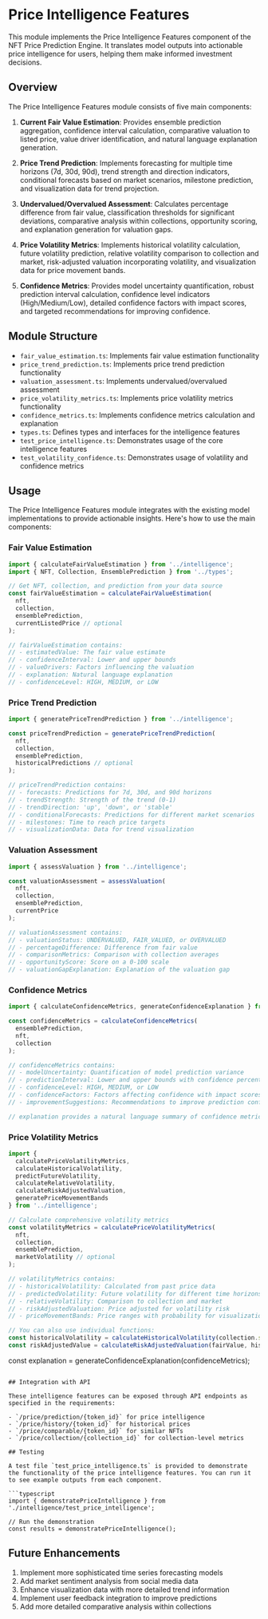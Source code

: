 # Price Intelligence Features

This module implements the Price Intelligence Features component of the NFT Price Prediction Engine. It translates model outputs into actionable price intelligence for users, helping them make informed investment decisions.

## Overview

The Price Intelligence Features module consists of five main components:

1. **Current Fair Value Estimation**: Provides ensemble prediction aggregation, confidence interval calculation, comparative valuation to listed price, value driver identification, and natural language explanation generation.

2. **Price Trend Prediction**: Implements forecasting for multiple time horizons (7d, 30d, 90d), trend strength and direction indicators, conditional forecasts based on market scenarios, milestone prediction, and visualization data for trend projection.

3. **Undervalued/Overvalued Assessment**: Calculates percentage difference from fair value, classification thresholds for significant deviations, comparative analysis within collections, opportunity scoring, and explanation generation for valuation gaps.

4. **Price Volatility Metrics**: Implements historical volatility calculation, future volatility prediction, relative volatility comparison to collection and market, risk-adjusted valuation incorporating volatility, and visualization data for price movement bands.

5. **Confidence Metrics**: Provides model uncertainty quantification, robust prediction interval calculation, confidence level indicators (High/Medium/Low), detailed confidence factors with impact scores, and targeted recommendations for improving confidence.

## Module Structure

- `fair_value_estimation.ts`: Implements fair value estimation functionality
- `price_trend_prediction.ts`: Implements price trend prediction functionality
- `valuation_assessment.ts`: Implements undervalued/overvalued assessment
- `price_volatility_metrics.ts`: Implements price volatility metrics functionality
- `confidence_metrics.ts`: Implements confidence metrics calculation and explanation
- `types.ts`: Defines types and interfaces for the intelligence features
- `test_price_intelligence.ts`: Demonstrates usage of the core intelligence features
- `test_volatility_confidence.ts`: Demonstrates usage of volatility and confidence metrics

## Usage

The Price Intelligence Features module integrates with the existing model implementations to provide actionable insights. Here's how to use the main components:

### Fair Value Estimation

```typescript
import { calculateFairValueEstimation } from '../intelligence';
import { NFT, Collection, EnsemblePrediction } from '../types';

// Get NFT, collection, and prediction from your data source
const fairValueEstimation = calculateFairValueEstimation(
  nft,
  collection,
  ensemblePrediction,
  currentListedPrice // optional
);

// fairValueEstimation contains:
// - estimatedValue: The fair value estimate
// - confidenceInterval: Lower and upper bounds
// - valueDrivers: Factors influencing the valuation
// - explanation: Natural language explanation
// - confidenceLevel: HIGH, MEDIUM, or LOW
```

### Price Trend Prediction

```typescript
import { generatePriceTrendPrediction } from '../intelligence';

const priceTrendPrediction = generatePriceTrendPrediction(
  nft,
  collection,
  ensemblePrediction,
  historicalPredictions // optional
);

// priceTrendPrediction contains:
// - forecasts: Predictions for 7d, 30d, and 90d horizons
// - trendStrength: Strength of the trend (0-1)
// - trendDirection: 'up', 'down', or 'stable'
// - conditionalForecasts: Predictions for different market scenarios
// - milestones: Time to reach price targets
// - visualizationData: Data for trend visualization
```

### Valuation Assessment

```typescript
import { assessValuation } from '../intelligence';

const valuationAssessment = assessValuation(
  nft,
  collection,
  ensemblePrediction,
  currentPrice
);

// valuationAssessment contains:
// - valuationStatus: UNDERVALUED, FAIR_VALUED, or OVERVALUED
// - percentageDifference: Difference from fair value
// - comparisonMetrics: Comparison with collection averages
// - opportunityScore: Score on a 0-100 scale
// - valuationGapExplanation: Explanation of the valuation gap
```

### Confidence Metrics

```typescript
import { calculateConfidenceMetrics, generateConfidenceExplanation } from '../intelligence';

const confidenceMetrics = calculateConfidenceMetrics(
  ensemblePrediction,
  nft,
  collection
);

// confidenceMetrics contains:
// - modelUncertainty: Quantification of model prediction variance
// - predictionInterval: Lower and upper bounds with confidence percentage
// - confidenceLevel: HIGH, MEDIUM, or LOW
// - confidenceFactors: Factors affecting confidence with impact scores
// - improvementSuggestions: Recommendations to improve prediction confidence

// explanation provides a natural language summary of confidence metrics
```

### Price Volatility Metrics

```typescript
import { 
  calculatePriceVolatilityMetrics,
  calculateHistoricalVolatility,
  predictFutureVolatility,
  calculateRelativeVolatility,
  calculateRiskAdjustedValuation,
  generatePriceMovementBands
} from '../intelligence';

// Calculate comprehensive volatility metrics
const volatilityMetrics = calculatePriceVolatilityMetrics(
  nft,
  collection,
  ensemblePrediction,
  marketVolatility // optional
);

// volatilityMetrics contains:
// - historicalVolatility: Calculated from past price data
// - predictedVolatility: Future volatility for different time horizons
// - relativeVolatility: Comparison to collection and market
// - riskAdjustedValuation: Price adjusted for volatility risk
// - priceMovementBands: Price ranges with probability for visualization

// You can also use individual functions:
const historicalVolatility = calculateHistoricalVolatility(collection.sales, 30); // 30-day window
const riskAdjustedValue = calculateRiskAdjustedValuation(fairValue, historicalVolatility);
```

const explanation = generateConfidenceExplanation(confidenceMetrics);
```

## Integration with API

These intelligence features can be exposed through API endpoints as specified in the requirements:

- `/price/prediction/{token_id}` for price intelligence
- `/price/history/{token_id}` for historical prices
- `/price/comparable/{token_id}` for similar NFTs
- `/price/collection/{collection_id}` for collection-level metrics

## Testing

A test file `test_price_intelligence.ts` is provided to demonstrate the functionality of the price intelligence features. You can run it to see example outputs from each component.

```typescript
import { demonstratePriceIntelligence } from './intelligence/test_price_intelligence';

// Run the demonstration
const results = demonstratePriceIntelligence();
```

## Future Enhancements

1. Implement more sophisticated time series forecasting models
2. Add market sentiment analysis from social media data
3. Enhance visualization data with more detailed trend information
4. Implement user feedback integration to improve predictions
5. Add more detailed comparative analysis within collections